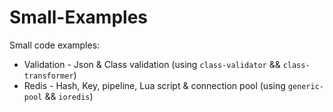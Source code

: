 # Small-Examples

Small code examples:

- Validation - Json & Class validation (using `class-validator` && `class-transformer`)
- Redis - Hash, Key, pipeline, Lua script & connection pool (using `generic-pool` && `ioredis`)
